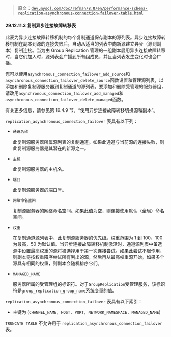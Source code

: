 > 原文：[`dev.mysql.com/doc/refman/8.0/en/performance-schema-replication-asynchronous-connection-failover-table.html`](https://dev.mysql.com/doc/refman/8.0/en/performance-schema-replication-asynchronous-connection-failover-table.html)

#### 29.12.11.3 复制异步连接故障转移表

此表为异步连接故障转移机制的每个复制通道保存副本的源列表。异步连接故障转移机制在副本到源的连接失败后，自动从适当的列表中向新源建立异步（源到副本）复制连接。当为由 Group Replication 管理的一组副本启用异步连接故障转移时，当它们加入时，源列表会广播到所有组成员，并且当列表发生变化时也会广播。

您可以使用`asynchronous_connection_failover_add_source`和`asynchronous_connection_failover_delete_source`函数设置和管理源列表，以添加和删除复制源服务器到复制通道的源列表。要添加和删除受管理的服务器组，请改用`asynchronous_connection_failover_add_managed`和`asynchronous_connection_failover_delete_managed`函数。

有关更多信息，请参见第 19.4.9 节，“使用异步连接故障转移切换源和副本”。

`replication_asynchronous_connection_failover` 表具有以下列：

+   `通道名称`

    此复制源服务器所属源列表的复制通道。如果此通道与当前源的连接失败，则此复制源服务器是其潜在的新源之一。

+   `主机`

    此复制源服务器的主机名。

+   `端口`

    此复制源服务器的端口号。

+   `网络命名空间`

    复制源服务器的网络命名空间。如果此值为空，则连接使用默认（全局）命名空间。

+   `权重`

    在复制通道源列表中，此复制源服务器的优先级。权重范围为 1 到 100，100 为最高，50 为默认值。当异步连接故障转移机制激活时，通道源列表中备选源中设置最高权重的源将被选择用于第一次连接尝试。如果此尝试不起作用，则副本将按权重降序尝试所有列出的源，然后再从最高权重源开始。如果多个源具有相同的权重，则副本会随机排序它们。

+   `MANAGED_NAME`

    服务器所属的受管理组的标识符。对于`GroupReplication`受管理服务，该标识符是`group_replication_group_name`系统变量的值。

`replication_asynchronous_connection_failover` 表具有以下索引：

+   主键为 (`CHANNEL_NAME, HOST, PORT, NETWORK_NAMESPACE, MANAGED_NAME`)

`TRUNCATE TABLE` 不允许用于 `replication_asynchronous_connection_failover` 表。
